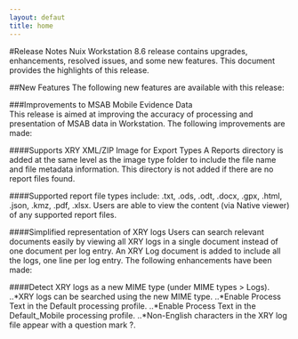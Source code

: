 ```yaml
---
layout: defaut
title: home
---
```


#Release Notes
Nuix Workstation 8.6 release contains upgrades, enhancements, resolved issues, and some new features. This document provides the highlights of this release.


##New Features
The following new features are available with this release:

###Improvements to MSAB Mobile Evidence Data  
This release is aimed at improving the accuracy of processing and presentation of MSAB data in Workstation. The following improvements are made:


####Supports XRY XML/ZIP Image for Export Types
A Reports directory is added at the same level as the image type folder to include the file name and file metadata information. This directory is not added if there are no report files found.

####Supported report file types include: .txt, .ods, .odt, .docx, .gpx, .html, .json, .kmz, .pdf, .xlsx.
Users are able to view the content (via Native viewer) of any supported report files.  


####Simplified representation of XRY logs 
Users can search relevant documents easily by viewing all XRY logs in a single document instead of one document per log entry. An XRY Log document is added to include all the logs, one line per log entry. The following enhancements have been made:

####Detect XRY logs as a new MIME type (under MIME types > Logs).
..*XRY logs can be searched using the new MIME type.
..*Enable Process Text in the Default processing profile.
..*Enable Process Text in the Default_Mobile processing profile. 
..*Non-English characters in the XRY log file appear with a question mark ?. 
